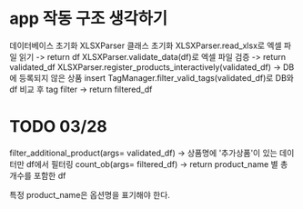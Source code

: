 # app 작동 구조 생각하기

데이터베이스 초기화
XLSXParser 클래스 초기화
XLSXParser.read_xlsx로 엑셀 파일 읽기 -> return df
XLSXParser.validate_data(df)로 엑셀 파일 검증 -> return validated_df
XLSXParser.register_products_interactively(validated_df) -> DB에 등록되지 않은 상품 insert
TagManager.filter_valid_tags(validated_df)로 DB와 df 비교 후 tag filter -> return filtered_df

# TODO 03/28
filter_additional_product(args= validated_df) -> 상품명에 '추가상품'이 있는 데이터만 df에서 필터링
count_ob(args= filtered_df) -> return product_name 별 총 개수를 포함한 df 

특정 product_name은 옵션명을 표기해야 한다.

